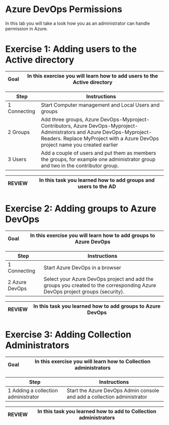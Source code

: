 # Azure DevOps Permissions

In this lab you will take a look how you as an administrator can handle permission in Azure.


# Exercise 1: Adding users to the Active directory

| Goal | In this exercise you will learn how to add users to the Active directory |
| --- | --- |

| Step | Instructions |
| --- | --- |
| 1 Connecting | Start Computer management and Local Users and groups |
| 2 Groups | Add three groups, Azure DevOps-Myproject-Contributors, Azure DevOps-Myproject-Administrators and Azure DevOps-Myproject-Readers. Replace MyProject with a Azure DevOps project name you created earlier |
| 3 Users | Add a couple of users and put them as members the groups, for example one administrator group and two in the contributor group. |

| REVIEW | In this task you learned how to add groups and users to the AD |
| --- | --- |

# Exercise 2: Adding groups to Azure DevOps

| Goal | In this exercise you will learn how to add groups to Azure DevOps |
| --- | --- |

| Step | Instructions |
| --- | --- |
| 1 Connecting | Start Azure DevOps in a browser |
| 2 Azure DevOps | Select your Azure DevOps project and add the groups you created to the corresponding Azure DevOps project groups (security). |

| REVIEW | In this task you learned how to add groups to Azure DevOps |
| --- | --- |

# Exercise 3: Adding  Collection Administrators

| Goal | In this exercise you will learn how to Collection administrators |
| --- | --- |

| Step | Instructions |
| --- | --- |
| 1 Adding a collection administrator | Start the Azure DevOps Admin console and add a collection administrator |

| REVIEW | In this task you learned how to add to Collection administrators |
| --- | --- |
